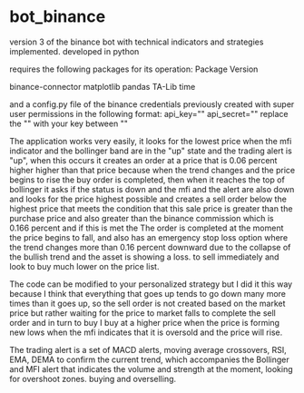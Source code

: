 # bot_binance
version 3 of the binance bot with technical indicators and strategies implemented. developed in python

requires the following packages for its operation: Package Version

binance-connector
matplotlib
pandas
TA-Lib
time

and a config.py file of the binance credentials previously created with super user permissions in the following format: api_key="" api_secret="" replace the "" with your key between ""

The application works very easily, it looks for the lowest price when the mfi indicator and the bollinger band are in the "up" state and the trading alert is "up", when this occurs it creates an order at a price that is 0.06 percent higher higher than that price because when the trend changes and the price begins to rise the buy order is completed, then when it reaches the top of bollinger it asks if the status is down and the mfi and the alert are also down and looks for the price highest possible and creates a sell order below the highest price that meets the condition that this sale price is greater than the purchase price and also greater than the binance commission which is 0.166 percent and if this is met the The order is completed at the moment the price begins to fall, and also has an emergency stop loss option where the trend changes more than 0.16 percent downward due to the collapse of the bullish trend and the asset is showing a loss. to sell immediately and look to buy much lower on the price list.

The code can be modified to your personalized strategy but I did it this way because I think that everything that goes up tends to go down many more times than it goes up, so the sell order is not created based on the market price but rather waiting for the price to market falls to complete the sell order and in turn to buy I buy at a higher price when the price is forming new lows when the mfi indicates that it is oversold and the price will rise.

The trading alert is a set of MACD alerts, moving average crossovers, RSI, EMA, DEMA to confirm the current trend, which accompanies the Bollinger and MFI alert that indicates the volume and strength at the moment, looking for overshoot zones. buying and overselling.
